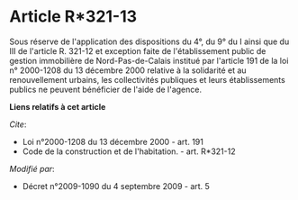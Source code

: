 # Article R*321-13

Sous réserve de l'application des dispositions du 4°, du 9° du I ainsi que du III de l'article R. 321-12 et exception faite
de l'établissement public de gestion immobilière de Nord-Pas-de-Calais institué par l'article 191 de la loi n° 2000-1208 du
13 décembre 2000 relative à la solidarité et au renouvellement urbains, les collectivités publiques et leurs établissements
publics ne peuvent bénéficier de l'aide de l'agence.

**Liens relatifs à cet article**

_Cite_:

  - Loi n°2000-1208 du 13 décembre 2000 - art. 191
  - Code de la construction et de l'habitation. - art. R*321-12

_Modifié par_:

  - Décret n°2009-1090 du 4 septembre 2009 - art. 5
